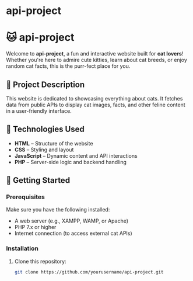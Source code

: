 # api-project

# 🐱 api-project

Welcome to **api-project**, a fun and interactive website built for **cat lovers**! Whether you're here to admire cute kitties, learn about cat breeds, or enjoy random cat facts, this is the purr-fect place for you.

## 📌 Project Description

This website is dedicated to showcasing everything about cats. It fetches data from public APIs to display cat images, facts, and other feline content in a user-friendly interface.

## 🔧 Technologies Used

- **HTML** – Structure of the website  
- **CSS** – Styling and layout  
- **JavaScript** – Dynamic content and API interactions  
- **PHP** – Server-side logic and backend handling

## 🚀 Getting Started

### Prerequisites

Make sure you have the following installed:

- A web server (e.g., XAMPP, WAMP, or Apache)
- PHP 7.x or higher
- Internet connection (to access external cat APIs)

### Installation

1. Clone this repository:
   ```bash
   git clone https://github.com/yourusername/api-project.git

